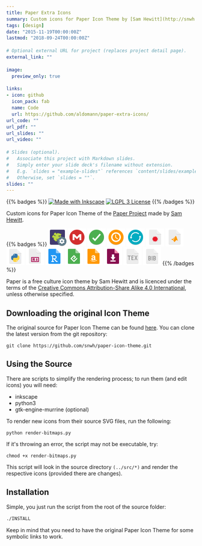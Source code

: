 ```yaml
---
title: Paper Extra Icons
summary: Custom icons for Paper Icon Theme by [Sam Hewitt](http://snwh.org/).
tags: [design]
date: "2015-11-19T00:00:00Z"
lastmod: "2018-09-24T00:00:00Z"

# Optional external URL for project (replaces project detail page).
external_link: ""

image:
  preview_only: true

links:
- icon: github
  icon_pack: fab
  name: Code
  url: https://github.com/aldomann/paper-extra-icons/
url_code: ""
url_pdf: ""
url_slides: ""
url_video: ""

# Slides (optional).
#   Associate this project with Markdown slides.
#   Simply enter your slide deck's filename without extension.
#   E.g. `slides = "example-slides"` references `content/slides/example-slides.md`.
#   Otherwise, set `slides = ""`.
slides: ""
---
```


{{% badges %}}
  [![Made with Inkscape](https://img.shields.io/badge/made_with-inkscape-yellow.svg)](https://creativecommons.org/licenses/by-sa/4.0/)
  [![LGPL 3 License](https://img.shields.io/badge/license-LGPL_3-blue)](https://www.gnu.org/licenses/lgpl-3.0.en.html)
{{% /badges %}}

Custom icons for Paper Icon Theme of the [Paper Project](https://snwh.org/paper) made by [Sam Hewitt](http://snwh.org/).

{{% badges %}}
  ![](https://raw.githubusercontent.com/aldomann/paper-extra-icons/master/Paper/48x48/apps/vineyard.png)
  ![](https://raw.githubusercontent.com/aldomann/paper-extra-icons/master/Paper/48x48/apps/mega.png)
  ![](https://raw.githubusercontent.com/aldomann/paper-extra-icons/master/Paper/48x48/emblems/mega-synced.png)
  ![](https://raw.githubusercontent.com/aldomann/paper-extra-icons/master/Paper/48x48/emblems/mega-pending.png)
  ![](https://raw.githubusercontent.com/aldomann/paper-extra-icons/master/Paper/48x48/emblems/mega-syncing.png)
  ![](https://raw.githubusercontent.com/aldomann/paper-extra-icons/master/Paper/48x48/mimetypes/application-mathematica.png)
  ![](https://raw.githubusercontent.com/aldomann/paper-extra-icons/master/Paper/48x48/mimetypes/text-x-matlab.png)
  ![](https://raw.githubusercontent.com/aldomann/paper-extra-icons/master/Paper/48x48/mimetypes/text-x-python3.png)
  ![](https://raw.githubusercontent.com/aldomann/paper-extra-icons/master/Paper/48x48/mimetypes/text-x-r-markdown.png)
  ![](https://raw.githubusercontent.com/aldomann/paper-extra-icons/master/Paper/48x48/mimetypes/application-x-r-project.png)
  ![](https://raw.githubusercontent.com/aldomann/paper-extra-icons/master/Paper/48x48/mimetypes/application-epub+zip.png)
  ![](https://raw.githubusercontent.com/aldomann/paper-extra-icons/master/Paper/48x48/mimetypes/application-x-mobipocket-ebook.png)
  ![](https://raw.githubusercontent.com/aldomann/paper-extra-icons/master/Paper/48x48/mimetypes/application-vnd.adobe.adept+xml.png)
  ![](https://raw.githubusercontent.com/aldomann/paper-extra-icons/master/Paper/48x48/mimetypes/text-x-tex.png)
  ![](https://raw.githubusercontent.com/aldomann/paper-extra-icons/master/Paper/48x48/mimetypes/text-x-bibtex.png)
{{% /badges %}}

Paper is a free culture icon theme by Sam Hewitt and is licenced under the terms of the [Creative Commons Attribution-Share Alike 4.0 International](https://creativecommons.org/licenses/by-sa/4.0/), unless otherwise specified.

## Downloading the original Icon Theme

The original source for Paper Icon Theme can be found [here](https://github.com/snwh/paper-icon-theme). You can clone the latest version from the git repository:

	git clone https://github.com/snwh/paper-icon-theme.git

## Using the Source

There are scripts to simplify the rendering process; to run them (and edit icons) you will need:

 * inkscape
 * python3
 * gtk-engine-murrine (optional)

To render new icons from their source SVG files, run the following:

	python render-bitmaps.py

If it's throwing an error, the script may not be executable, try:

	chmod +x render-bitmaps.py

This script will look in the source directory `(../src/*)` and render the respective icons (provided there are changes).

## Installation

Simple, you just run the script from the root of the source folder:
```bash
./INSTALL
```
Keep in mind that you need to have the original Paper Icon Theme for some symbolic links to work.
